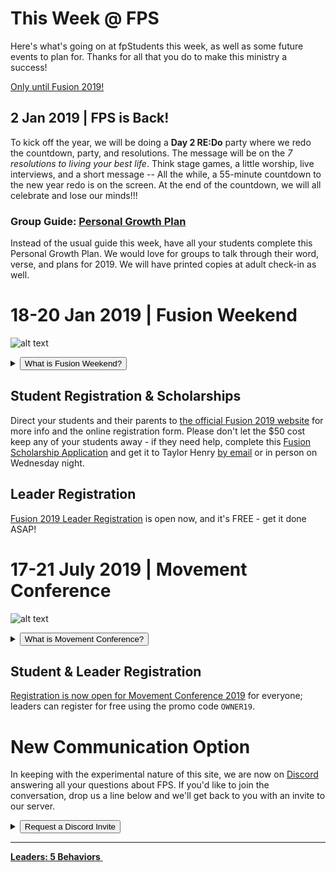 # This Week @ FPS  
Here's what's going on at fpStudents this week, as well as some future events to plan for. Thanks for all that you do to make this ministry a success!  

<!-- set class to 'btn-primary' to make it blue & 'btn-danger' to make it red -->
<a class="btn btn-primary btn-block" href="#18-20-jan-2019-fusion-weekend" role="button">Only <b><span id="MyTimer"></span></b> until Fusion 2019!</a>

## 2 Jan 2019 | FPS is Back!  
To kick off the year, we will be doing a **Day 2 RE:Do** party where we redo the countdown, party, and resolutions. The message will be on the *7 resolutions to living your best life*. Think stage games, a little worship, live interviews, and a short message -- All the while, a 55-minute countdown to the new year redo is on the screen. At the end of the countdown, we will all celebrate and lose our minds!!!

### Group Guide: [Personal Growth Plan](personal-growth-plan.pdf)  
Instead of the usual guide this week, have all your students complete this Personal Growth Plan. We would love for groups to talk through their word, verse, and plans for 2019. We will have printed copies at adult check-in as well.  

<!--
### Group Guide: [*Uncommon* Week 2: Uncommon Work](guide.html)  
Also available as a [printable PDF](guide.pdf).  
-->

# 18-20 Jan 2019 | Fusion Weekend  
![alt text](https://d16gqslxckkrrx.cloudfront.net/resized/480/images/events/fusion-2019-tall.jpg "Fusion 2019 Logo")
<details>
  <summary><button type="button" class="btn btn-default btn-xs">What is Fusion Weekend?</button></summary>
  <h4>Fusion is an overnight weekend retreat that begins on Friday evening and ends on Sunday afternoon. Leaders and students will stay in a local host home for fellowship, small group time, meals, and some sleep each night. Music, worship, speaker messages, and just-for-fun events are experienced Friday night and throughout the day Saturday. The weekend closes out on Sunday at your local Faith Promise campus.</h4>
</details>  

## Student Registration & Scholarships  
Direct your students and their parents to [the official Fusion 2019 website](http://fpstudents.org/events/fusion-2019) for more info and the online registration form. Please don't let the $50 cost keep any of your students away - if they need help, complete this [Fusion Scholarship Application](scholarship.pdf) and get it to Taylor Henry [by email](mailto:fpsglobal@faithpromise.org) or in person on Wednesday night.  

## Leader Registration  
[Fusion 2019 Leader Registration](https://my.faithpromise.org/portal/get_form.aspx?id=bad6d912-5be3-4035-8018-f97b6930be56) is open now, and it's FREE - get it done ASAP!  

# 17-21 July 2019 | Movement Conference  
![alt text](https://d16gqslxckkrrx.cloudfront.net/resized/480/images/events/movement-conference-2019-tall.jpg "Movement 2019 Logo")
<details>
  <summary><button type="button" class="btn btn-default btn-xs">What is Movement Conference?</button></summary>
  <h4>Movement is a three day conference where students from across the state of Tennessee are encouraged and inspired to join the movement and take it back to their schools and communities. Students will experience incredible worship and music, be inspired by world-class communicators, and have a ton of fun with hundreds of other students. An awakening is coming to our nation, and we believe it will start right here, right now - will you join the Movement?</h4>
</details>  

## Student & Leader Registration
[Registration is now open for Movement Conference 2019](https://movementconf.com/) for everyone; leaders can register for free using the promo code `OWNER19`.

# New Communication Option  
In keeping with the experimental nature of this site, we are now on [Discord](https://discordapp.com) answering all your questions about FPS. If you'd like to join the conversation, drop us a line below and we'll get back to you with an invite to our server.  

<details>
  <summary><button type="button" class="btn btn-default btn-sm">Request a Discord Invite</button></summary>
  <form name="Discord-Request" netlify>
  	<br>Name: <input type="text" name="Leader"><br><br>
    I lead
    <select name="Grade">
      <option value="6th Grade">6th</option>
      <option value="7th Grade">7th</option>
      <option value="8th Grade">8th</option>
      <option value="9th Grade">9th</option>
      <option value="10th Grade">10th</option>
      <option value="11th Grade">11th</option>
      <option value="12th Grade">12th</option>
    </select>
    Grade
    <select name="Gender">
      <option value="Guys">Guys</option>
      <option value="Gals">Gals</option>
    </select><br><br>
    Send my invite via...<br>
    <input type="radio" name="SendBy" value="Email"> Email: <input type="email" name="Address"><br>
    <input type="radio" name="SendBy" value="Text"> Text Message: <input type="tel" name="Number" pattern="[0-9]{3}-[0-9]{3}-[0-9]{4}"> <i>Format: 123-456-7890</i><br><br>
    <div netlify-recaptcha></div><br>
    <button type="submit">Send Request Now</button>
  </form>
</details>  

<!--End of Markdown Content-->
<script src="scripts.js"></script>

<!--Bottom Page Nav Buttons-->
<hr>
<a class="btn btn-default btn-sm" href="/leaders" role="button"><b>Leaders: 5 Behaviors</b>&nbsp;<i class="fa fa-arrow-right"></i></a>
